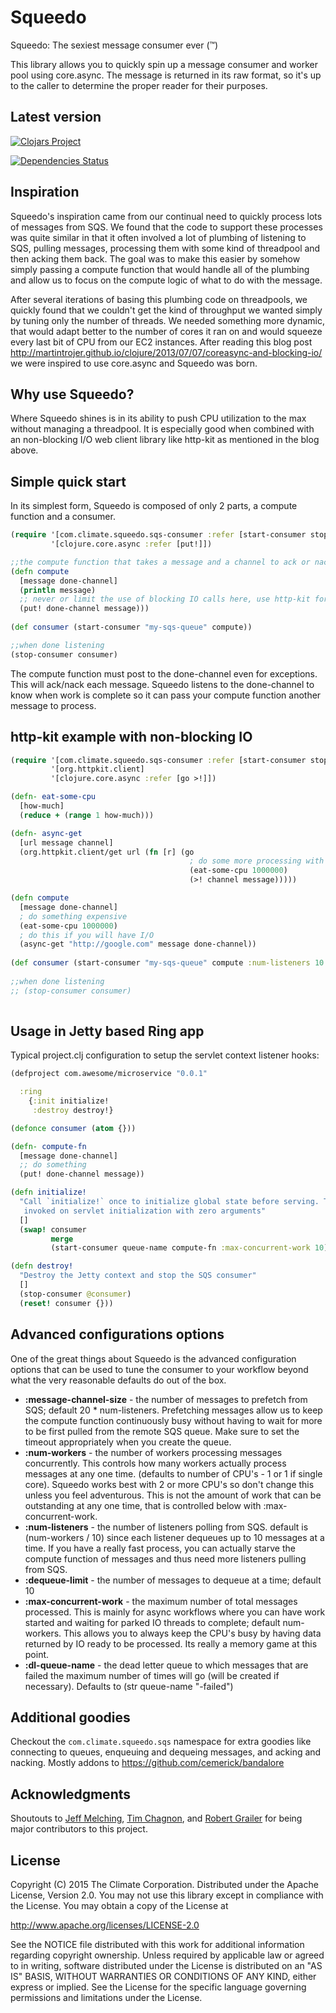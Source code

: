 # Squeedo

Squeedo: The sexiest message consumer ever (™)

This library allows you to quickly spin up a message consumer and worker pool using core.async. The message is returned
in its raw format, so it's up to the caller to determine the proper reader for their purposes.

## Latest version

[![Clojars Project](http://clojars.org/com.climate/squeedo/latest-version.svg )](http://clojars.org/com.climate/squeedo )

[![Dependencies Status](http://jarkeeper.com/TheClimateCorporation/squeedo/status.svg)](http://jarkeeper.com/TheClimateCorporation/squeedo)

## Inspiration 

Squeedo's inspiration came from our continual need to quickly process lots of messages from SQS. We found that the
code to support these processes was quite similar in that it often involved a lot of plumbing of listening to SQS,
pulling messages,  processing them with some kind of threadpool and then acking them back.  The goal was to make this
easier by somehow simply passing a compute function that would handle all of the plumbing and allow us to focus on
the compute logic of what to do with the message.

After several iterations of basing this plumbing code on threadpools, we quickly found that we couldn't get the kind of
throughput we wanted simply by tuning only the number of threads.  We needed something more dynamic, that would adapt
better to the number of cores it ran on and would squeeze every last bit of CPU from our EC2 instances. After reading
this blog post http://martintrojer.github.io/clojure/2013/07/07/coreasync-and-blocking-io/ we were inspired to use
core.async and Squeedo was born.

## Why use Squeedo?

Where Squeedo shines is in its ability to push CPU utilization to the max without managing a threadpool.  It is
especially good when combined with an non-blocking I/O web client library like http-kit as mentioned in the blog above.

## Simple quick start

In its simplest form, Squeedo is composed of only 2 parts, a compute function and a consumer.

```clojure
(require '[com.climate.squeedo.sqs-consumer :refer [start-consumer stop-consumer]]
         '[clojure.core.async :refer [put!]])

;;the compute function that takes a message and a channel to ack or nack on when done with the message
(defn compute
  [message done-channel]
  (println message)
  ;; never or limit the use of blocking IO calls here, use http-kit for these calls 
  (put! done-channel message)))
  
(def consumer (start-consumer "my-sqs-queue" compute))

;;when done listening
(stop-consumer consumer)  
```

The compute function must post to the done-channel even for exceptions.  This will ack/nack each message.  Squeedo
listens to the done-channel to know when work is complete so it can pass your compute function another message to
process.

## http-kit example with non-blocking IO

``` clojure
(require '[com.climate.squeedo.sqs-consumer :refer [start-consumer stop-consumer]]
         '[org.httpkit.client]
         '[clojure.core.async :refer [go >!]])

(defn- eat-some-cpu
  [how-much]
  (reduce + (range 1 how-much)))

(defn- async-get
  [url message channel]
  (org.httpkit.client/get url (fn [r] (go
                                        ; do some more processing with the response
                                        (eat-some-cpu 1000000)
                                        (>! channel message)))))

(defn compute
  [message done-channel]
  ; do something expensive
  (eat-some-cpu 1000000)
  ; do this if you will have I/O
  (async-get "http://google.com" message done-channel))
  
(def consumer (start-consumer "my-sqs-queue" compute :num-listeners 10 :max-concurrent-work 50))
 
;;when done listening
;; (stop-consumer consumer) 
  
```

## Usage in Jetty based Ring app

Typical project.clj configuration to setup the servlet context listener hooks:

``` clojure
(defproject com.awesome/microservice "0.0.1"

  :ring
    {:init initialize!
     :destroy destroy!}
```

``` clojure
(defonce consumer (atom {}))

(defn- compute-fn
  [message done-channel]
  ;; do something
  (put! done-channel message))

(defn initialize!
  "Call `initialize!` once to initialize global state before serving. This fn is
   invoked on servlet initialization with zero arguments"
  []
  (swap! consumer
         merge
         (start-consumer queue-name compute-fn :max-concurrent-work 10)))

(defn destroy!
  "Destroy the Jetty context and stop the SQS consumer"
  []
  (stop-consumer @consumer)
  (reset! consumer {}))
```

## Advanced configurations options

One of the great things about Squeedo is the advanced configuration options that can be used to tune the consumer to
your workflow beyond what the very reasonable defaults do out of the box.

* **:message-channel-size** - the number of messages to prefetch from SQS; default 20 * num-listeners. Prefetching
messages allow us to keep the compute function continuously busy without having to wait for more to be first pulled from
the remote SQS queue. Make sure to set the timeout appropriately when you create the queue.
* **:num-workers** - the number of workers processing messages concurrently.  This controls how many workers actually
process messages at any one time. (defaults to number of CPU's - 1 or 1 if single core). Squeedo works best with 2 or
more CPU's so don't change this unless you feel adventurous.  This is not the amount of work that can be outstanding at
any one time, that is controlled below with :max-concurrent-work.
* **:num-listeners** - the number of listeners polling from SQS. default is (num-workers / 10) since each listener
dequeues up to 10 messages at a time.  If you have a really fast process, you can actually starve the compute function
of messages and thus need more listeners pulling from SQS.
* **:dequeue-limit** - the number of messages to dequeue at a time; default 10
* **:max-concurrent-work** - the maximum number of total messages processed.  This is mainly for async workflows where
you can have work started and waiting for parked IO threads to complete; default num-workers.  This allows you to always
keep the CPU's busy by having data returned by IO ready to be processed.  Its really a memory game at this point.
* **:dl-queue-name** - the dead letter queue to which messages that are failed the maximum number of times will go (will
be created if necessary). Defaults to (str queue-name \"-failed\")

## Additional goodies

Checkout the `com.climate.squeedo.sqs` namespace for extra goodies like connecting to queues, enqueuing and dequeing
messages, and acking and nacking.  Mostly addons to https://github.com/cemerick/bandalore

## Acknowledgments

Shoutouts to [Jeff Melching](https://github.com/jmelching), [Tim Chagnon](https://github.com/tchagnon), and
[Robert Grailer](https://github.com/RobertGrailer) for being major contributors to this project.

## License

Copyright (C) 2015 The Climate Corporation. Distributed under the Apache
License, Version 2.0.  You may not use this library except in compliance with
the License. You may obtain a copy of the License at

   http://www.apache.org/licenses/LICENSE-2.0

See the NOTICE file distributed with this work for additional information
regarding copyright ownership.  Unless required by applicable law or agreed
to in writing, software distributed under the License is distributed on an
"AS IS" BASIS, WITHOUT WARRANTIES OR CONDITIONS OF ANY KIND, either express
or implied.  See the License for the specific language governing permissions
and limitations under the License.
